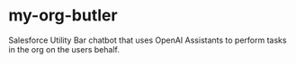# my-org-butler
Salesforce Utility Bar chatbot that uses OpenAI Assistants to perform tasks in the org on the users behalf.
